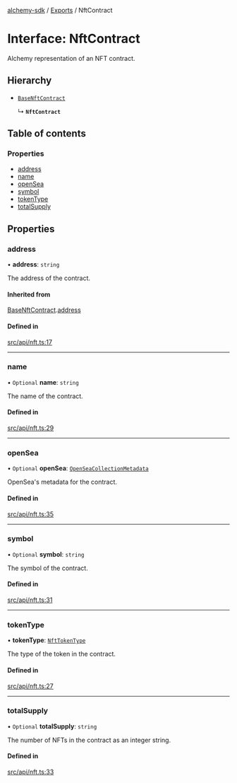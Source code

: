 [alchemy-sdk](../README.md) / [Exports](../modules.md) / NftContract

# Interface: NftContract

Alchemy representation of an NFT contract.

## Hierarchy

- [`BaseNftContract`](BaseNftContract.md)

  ↳ **`NftContract`**

## Table of contents

### Properties

- [address](NftContract.md#address)
- [name](NftContract.md#name)
- [openSea](NftContract.md#opensea)
- [symbol](NftContract.md#symbol)
- [tokenType](NftContract.md#tokentype)
- [totalSupply](NftContract.md#totalsupply)

## Properties

### address

• **address**: `string`

The address of the contract.

#### Inherited from

[BaseNftContract](BaseNftContract.md).[address](BaseNftContract.md#address)

#### Defined in

[src/api/nft.ts:17](https://github.com/alchemyplatform/alchemy-sdk-js/blob/8b1ae5c/src/api/nft.ts#L17)

___

### name

• `Optional` **name**: `string`

The name of the contract.

#### Defined in

[src/api/nft.ts:29](https://github.com/alchemyplatform/alchemy-sdk-js/blob/8b1ae5c/src/api/nft.ts#L29)

___

### openSea

• `Optional` **openSea**: [`OpenSeaCollectionMetadata`](OpenSeaCollectionMetadata.md)

OpenSea's metadata for the contract.

#### Defined in

[src/api/nft.ts:35](https://github.com/alchemyplatform/alchemy-sdk-js/blob/8b1ae5c/src/api/nft.ts#L35)

___

### symbol

• `Optional` **symbol**: `string`

The symbol of the contract.

#### Defined in

[src/api/nft.ts:31](https://github.com/alchemyplatform/alchemy-sdk-js/blob/8b1ae5c/src/api/nft.ts#L31)

___

### tokenType

• **tokenType**: [`NftTokenType`](../enums/NftTokenType.md)

The type of the token in the contract.

#### Defined in

[src/api/nft.ts:27](https://github.com/alchemyplatform/alchemy-sdk-js/blob/8b1ae5c/src/api/nft.ts#L27)

___

### totalSupply

• `Optional` **totalSupply**: `string`

The number of NFTs in the contract as an integer string.

#### Defined in

[src/api/nft.ts:33](https://github.com/alchemyplatform/alchemy-sdk-js/blob/8b1ae5c/src/api/nft.ts#L33)
